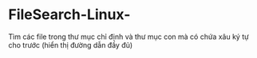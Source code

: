 # FileSearch-Linux-

Tìm các file trong thư mục chỉ định và thư mục con mà có chứa xâu ký tự cho trước (hiển thị đường dẫn đầy đủ)
